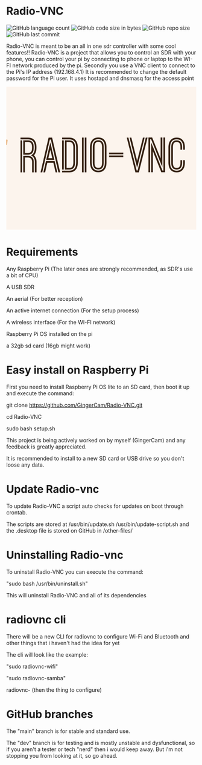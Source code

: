 # Radio-VNC

![GitHub language count](https://img.shields.io/github/languages/count/GingerCam/Radio-VNC)
![GitHub code size in bytes](https://img.shields.io/github/languages/code-size/GingerCam/Radio-VNC)
![GitHub repo size](https://img.shields.io/github/repo-size/GingerCam/Radio-VNC)
![GitHub last commit](https://img.shields.io/github/last-commit/GingerCam/Radio-VNC)

Radio-VNC is meant to be an all in one sdr controller with some cool features!!
Radio-VNC is a project that allows you to control an SDR with your phone, you can control your pi by connecting to phone or laptop to the WI-FI network produced by the pi. Secondly you use a VNC client to connect to the Pi's IP address (192.168.4.1)
It is recommended to change the default password for the Pi user.
It uses hostapd and dnsmasq for the access point

![Radio-VNC icon](https://github.com/GingerCam/Radio-VNC/blob/dev/other-files/images/very_small_image.png)
# Requirements
Any Raspberry Pi (The later ones are strongly recommended, as SDR's use a bit of CPU)

A USB SDR

An aerial (For better reception)

An active internet connection (For the setup process)

A wireless interface (For the WI-FI network)

Raspberry Pi OS installed on the pi

a 32gb sd card (16gb might work)

# Easy install on Raspberry Pi

First you need to install Raspberry Pi OS lite to an SD card, then boot it up and execute the command:

git clone https://github.com/GingerCam/Radio-VNC.git

cd Radio-VNC

sudo bash setup.sh

This project is being actively worked on by myself (GingerCam) and any feedback is greatly appreciated.

It is recommended to install to a new SD card or USB drive so you don't loose any data.

# Update Radio-vnc

To update Radio-VNC a script auto checks for updates on boot through crontab.

The scripts are stored at /usr/bin/update.sh /usr/bin/update-script.sh and the .desktop file is stored on GitHub in /other-files/

# Uninstalling Radio-vnc

To uninstall Radio-VNC you can execute the command:

"sudo bash /usr/bin/uninstall.sh"

This will uninstall Radio-VNC and all of its dependencies

# radiovnc cli

There will be a new CLI for radiovnc to configure Wi-Fi and Bluetooth and other things that i haven't had the idea for yet

The cli will look like the example:

"sudo radiovnc-wifi"

"sudo radiovnc-samba"

radiovnc- (then the thing to configure)

# GitHub branches

The "main" branch is for stable and standard use.

The "dev" branch is for testing and is mostly unstable and dysfunctional, so if you aren't a tester or tech "nerd" then i would keep away. But i'm not stopping you from looking at it, so go ahead.
